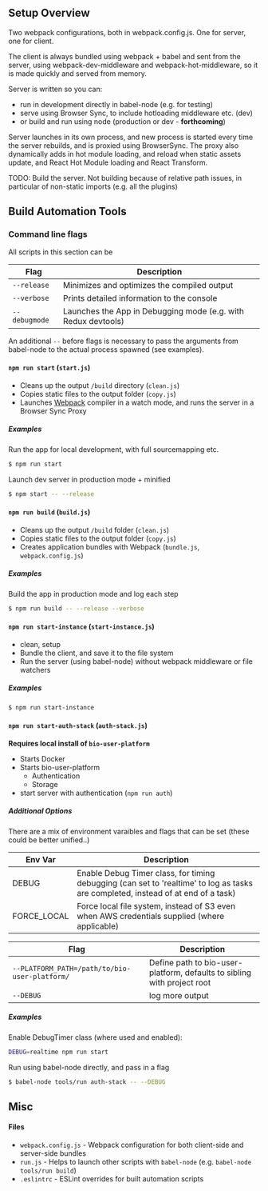 ## Setup Overview

Two webpack configurations, both in webpack.config.js. One for server, one for client.

The client is always bundled using webpack + babel and sent from the server, using webpack-dev-middleware and webpack-hot-middleware, so it is made quickly and served from memory.
 
Server is written so you can:
 - run in development directly in babel-node (e.g. for testing)
 - serve using Browser Sync, to include hotloading middleware etc. (dev)
 - or build and run using node (production or dev - **forthcoming**)
 
Server launches in its own process, and new process is started every time the server rebuilds, and is proxied using BrowserSync. The proxy also dynamically adds in hot module loading, and reload when static assets update, and React Hot Module loading and React Transform.

TODO: Build the server. Not building because of relative path issues, in particular of non-static imports (e.g. all the plugins)

## Build Automation Tools

### Command line flags

All scripts in this section can be

Flag          | Description
------------- | --------------------------------------------------
`--release`   | Minimizes and optimizes the compiled output
`--verbose`   | Prints detailed information to the console
`--debugmode` | Launches the App in Debugging mode (e.g. with Redux devtools)

An additional `--` before flags is necessary to pass the arguments from babel-node to the actual process spawned (see examples).

#### `npm run start` (`start.js`)

* Cleans up the output `/build` directory (`clean.js`)
* Copies static files to the output folder (`copy.js`)
* Launches [Webpack](https://webpack.github.io/) compiler in a watch mode, and runs the server in a Browser Sync Proxy

##### Examples

Run the app for local development, with full sourcemapping etc.

```sh
$ npm run start
```

Launch dev server in production mode + minified

```sh
$ npm start -- --release
```

#### `npm run build` (`build.js`)

* Cleans up the output `/build` folder (`clean.js`)
* Copies static files to the output folder (`copy.js`)
* Creates application bundles with Webpack (`bundle.js`, `webpack.config.js`)

##### Examples

Build the app in production mode and log each step

```sh
$ npm run build -- --release --verbose
```

#### `npm run start-instance` (`start-instance.js`)

* clean, setup
* Bundle the client, and save it to the file system
* Run the server (using babel-node) without webpack middleware or file watchers

##### Examples

```sh
$ npm run start-instance
```

#### `npm run start-auth-stack` (`auth-stack.js`)

**Requires local install of `bio-user-platform`**

* Starts Docker
* Starts bio-user-platform
    * Authentication
    * Storage
* start server with authentication (`npm run auth`)

##### Additional Options

There are a mix of environment varaibles and flags that can be set (these could be better unified..)

Env Var             | Description
------------------- | -----------------
DEBUG               | Enable Debug Timer class, for timing debugging (can set to 'realtime' to log as tasks are completed, instead of at end of a task)
FORCE_LOCAL         | Force local file system, instead of S3 even when AWS credentials supplied (where applicable)

Flag                                           | Description
---------------------------------------------- | --------------------------------------------------
`--PLATFORM_PATH=/path/to/bio-user-platform/`  | Define path to bio-user-platform, defaults to sibling with project root
`--DEBUG`                                      | log more output


##### Examples

Enable DebugTimer class (where used and enabled):

```sh
DEBUG=realtime npm run start
```

Run using babel-node directly, and pass in a flag

```sh
$ babel-node tools/run auth-stack -- --DEBUG
```

## Misc

#### Files

* `webpack.config.js` - Webpack configuration for both client-side and server-side bundles
* `run.js` - Helps to launch other scripts with `babel-node` (e.g. `babel-node tools/run build`)
* `.eslintrc` - ESLint overrides for built automation scripts